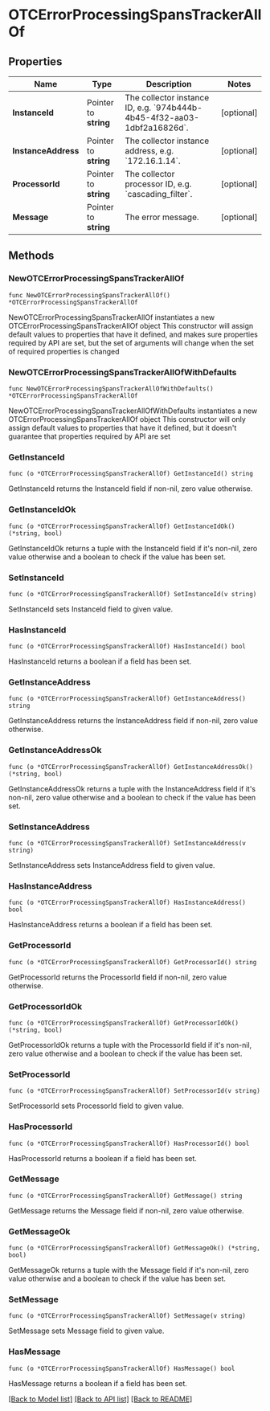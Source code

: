 # OTCErrorProcessingSpansTrackerAllOf

## Properties

Name | Type | Description | Notes
------------ | ------------- | ------------- | -------------
**InstanceId** | Pointer to **string** | The collector instance ID, e.g. &#x60;974b444b-4b45-4f32-aa03-1dbf2a16826d&#x60;. | [optional] 
**InstanceAddress** | Pointer to **string** | The collector instance address, e.g. &#x60;172.16.1.14&#x60;. | [optional] 
**ProcessorId** | Pointer to **string** | The collector processor ID, e.g. &#x60;cascading_filter&#x60;. | [optional] 
**Message** | Pointer to **string** | The error message. | [optional] 

## Methods

### NewOTCErrorProcessingSpansTrackerAllOf

`func NewOTCErrorProcessingSpansTrackerAllOf() *OTCErrorProcessingSpansTrackerAllOf`

NewOTCErrorProcessingSpansTrackerAllOf instantiates a new OTCErrorProcessingSpansTrackerAllOf object
This constructor will assign default values to properties that have it defined,
and makes sure properties required by API are set, but the set of arguments
will change when the set of required properties is changed

### NewOTCErrorProcessingSpansTrackerAllOfWithDefaults

`func NewOTCErrorProcessingSpansTrackerAllOfWithDefaults() *OTCErrorProcessingSpansTrackerAllOf`

NewOTCErrorProcessingSpansTrackerAllOfWithDefaults instantiates a new OTCErrorProcessingSpansTrackerAllOf object
This constructor will only assign default values to properties that have it defined,
but it doesn't guarantee that properties required by API are set

### GetInstanceId

`func (o *OTCErrorProcessingSpansTrackerAllOf) GetInstanceId() string`

GetInstanceId returns the InstanceId field if non-nil, zero value otherwise.

### GetInstanceIdOk

`func (o *OTCErrorProcessingSpansTrackerAllOf) GetInstanceIdOk() (*string, bool)`

GetInstanceIdOk returns a tuple with the InstanceId field if it's non-nil, zero value otherwise
and a boolean to check if the value has been set.

### SetInstanceId

`func (o *OTCErrorProcessingSpansTrackerAllOf) SetInstanceId(v string)`

SetInstanceId sets InstanceId field to given value.

### HasInstanceId

`func (o *OTCErrorProcessingSpansTrackerAllOf) HasInstanceId() bool`

HasInstanceId returns a boolean if a field has been set.

### GetInstanceAddress

`func (o *OTCErrorProcessingSpansTrackerAllOf) GetInstanceAddress() string`

GetInstanceAddress returns the InstanceAddress field if non-nil, zero value otherwise.

### GetInstanceAddressOk

`func (o *OTCErrorProcessingSpansTrackerAllOf) GetInstanceAddressOk() (*string, bool)`

GetInstanceAddressOk returns a tuple with the InstanceAddress field if it's non-nil, zero value otherwise
and a boolean to check if the value has been set.

### SetInstanceAddress

`func (o *OTCErrorProcessingSpansTrackerAllOf) SetInstanceAddress(v string)`

SetInstanceAddress sets InstanceAddress field to given value.

### HasInstanceAddress

`func (o *OTCErrorProcessingSpansTrackerAllOf) HasInstanceAddress() bool`

HasInstanceAddress returns a boolean if a field has been set.

### GetProcessorId

`func (o *OTCErrorProcessingSpansTrackerAllOf) GetProcessorId() string`

GetProcessorId returns the ProcessorId field if non-nil, zero value otherwise.

### GetProcessorIdOk

`func (o *OTCErrorProcessingSpansTrackerAllOf) GetProcessorIdOk() (*string, bool)`

GetProcessorIdOk returns a tuple with the ProcessorId field if it's non-nil, zero value otherwise
and a boolean to check if the value has been set.

### SetProcessorId

`func (o *OTCErrorProcessingSpansTrackerAllOf) SetProcessorId(v string)`

SetProcessorId sets ProcessorId field to given value.

### HasProcessorId

`func (o *OTCErrorProcessingSpansTrackerAllOf) HasProcessorId() bool`

HasProcessorId returns a boolean if a field has been set.

### GetMessage

`func (o *OTCErrorProcessingSpansTrackerAllOf) GetMessage() string`

GetMessage returns the Message field if non-nil, zero value otherwise.

### GetMessageOk

`func (o *OTCErrorProcessingSpansTrackerAllOf) GetMessageOk() (*string, bool)`

GetMessageOk returns a tuple with the Message field if it's non-nil, zero value otherwise
and a boolean to check if the value has been set.

### SetMessage

`func (o *OTCErrorProcessingSpansTrackerAllOf) SetMessage(v string)`

SetMessage sets Message field to given value.

### HasMessage

`func (o *OTCErrorProcessingSpansTrackerAllOf) HasMessage() bool`

HasMessage returns a boolean if a field has been set.


[[Back to Model list]](../README.md#documentation-for-models) [[Back to API list]](../README.md#documentation-for-api-endpoints) [[Back to README]](../README.md)


